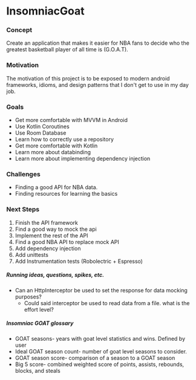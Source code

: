 # InsomniacGoat

### Concept
Create an application that makes it easier for NBA fans to decide who the greatest basketball player of all time is (G.O.A.T).

### Motivation
The motivation of this project is to be exposed to modern android frameworks, idioms, and design patterns that I don't get to use in my day job.

### Goals
  * Get more comfortable with MVVM in Android
  * Use Kotlin Coroutines
  * Use Room Database
  * Learn how to correctly use a repository
  * Get more comfortable with Kotlin
  * Learn more about databinding
  * Learn more about implementing dependency injection
### Challenges
* Finding a good API for NBA data.
* Finding resources for learning the basics
### Next Steps
1. Finish the API framework
2. Find a good way to mock the api
3. Implement the rest of the API
4. Find a good NBA API to replace mock API
5. Add dependency injection
6. Add unittests
7. Add Instrumentation tests (Robolectric + Espresso)

##### Running ideas, questions, spikes, etc.
* Can an HttpInterceptor be used to set the response for data mocking purposes?
  * Could said interceptor be used to read data from a file. what is the effort level?
  
##### Insomniac GOAT glossary
  * GOAT seasons- years with goat level statistics and wins. Defined by user
  * Ideal GOAT season count- number of goat level seasons to consider. 
  * GOAT season score- comparison of a season to a GOAT season
  * Big 5 score- combined weighted score of points, assists, rebounds, blocks, and steals